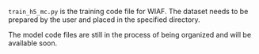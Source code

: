 `train_h5_mc.py` is the training code file for WIAF. The dataset needs to be prepared by the user and placed in the specified directory.

The model code files are still in the process of being organized and will be available soon.
